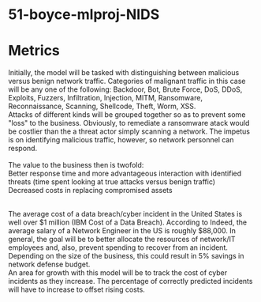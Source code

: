 # 51-boyce-mlproj-NIDS

# Metrics
Initially, the model will be tasked with distinguishing between malicious versus benign network traffic. Categories of malignant traffic in this case will be any one of the following:
Backdoor, Bot, Brute Force, DoS, DDoS, Exploits, Fuzzers, Infiltration, Injection, MITM, Ransomware, Reconnaissance, Scanning, Shellcode, Theft, Worm, XSS. <br />
Attacks of different kinds will be grouped together so as to prevent some "loss" to the business. Obviously, to remediate a ransomware atack would be costlier than the a threat actor simply scanning a network. The impetus is on identifying malicious traffic, however, so network personnel can respond. <br />
<br />
The value to the business then is twofold: <br />
Better response time and more advantageous interaction with identified threats (time spent looking at true attacks versus benign traffic) <br />
Decreased costs in replacing compromised assets <br />

<br />
The average cost of a data breach/cyber incident in the United States is well over $1 million (IBM Cost of a Data Breach). According to Indeed, the average salary of a Network Engineer in the US is roughly $88,000. In general, the goal will be to better allocate the resources of network/IT employees and, also, prevent spending to recover from an incident. Depending on the size of the business, this could result in 5% savings in network defense budget.
<br />
An area for growth with this model will be to track the cost of cyber incidents as they increase. The percentage of correctly predicted incidents will have to increase to offset rising costs.
